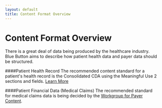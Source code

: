 ```yaml
---
layout: default
title: Content Format Overview
---
```


# Content Format Overview

There is a great deal of data being produced by the healthcare industry. Blue Button aims to describe how patient health data and payer data should be structured.

####Patient Health Record
The recommended content standard for a patient's health record is the Consolidated CDA using the Meaningful Use 2 sections and fields. [Learn More](healthrecords.html)

####Patient Financial Data (Medical Claims)
The recommended standard for medical claims data is being decided by the [Workgroup for Payer Content](http://wiki.siframework.org/ABBI+Payers+Workgroup).